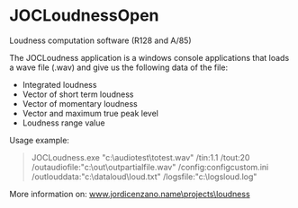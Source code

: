 JOCLoudnessOpen
===============

Loudness computation software (R128 and A/85)

The JOCLoudness application is a windows console applications that loads a wave file (.wav) and give us the following data of the file:

- Integrated loudness
- Vector of short term loudness
- Vector of momentary loudness
- Vector and maximum true peak level 
- Loudness range value

Usage example:

> JOCLoudness.exe "c:\audiotest\totest.wav" /tin:1.1 /tout:20 /outaudiofile:"c:\out\outpartialfile.wav" /config:configcustom.ini /outlouddata:"c:\dataloud\loud.txt" /logsfile:"c:\logsloud.log"

More information on:
www.jordicenzano.name\projects\loudness
